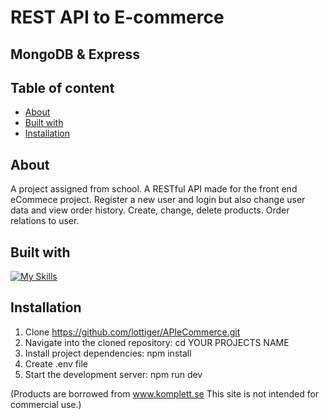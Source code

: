 # REST API to E-commerce

## MongoDB & Express

## Table of content
* [About](#about)
* [Built with](#built-with)
* [Installation](#installation)
  

## About
A project assigned from school. A RESTful API made for the front end eCommece project. Register a new user and login but also change user data and view order history. Create, change, delete products. Order relations to user. 

## Built with
[![My Skills](https://skillicons.dev/icons?i=nodejs,express,mongodb,js)](https://skillicons.dev)

## Installation
1. Clone https://github.com/lottiger/APIeCommerce.git
2. Navigate into the cloned repository: cd YOUR PROJECTS NAME
3. Install project dependencies: npm install
4. Create .env file
5. Start the development server: npm run dev




(Products are borrowed from www.komplett.se This site is not intended for commercial use.)
   



